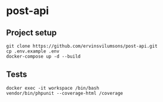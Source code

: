 # post-api

## Project setup
```
git clone https://github.com/ervinsvilumsons/post-api.git
cp .env.example .env
docker-compose up -d --build
```

## Tests
```
docker exec -it workspace /bin/bash
vendor/bin/phpunit --coverage-html /coverage
```

